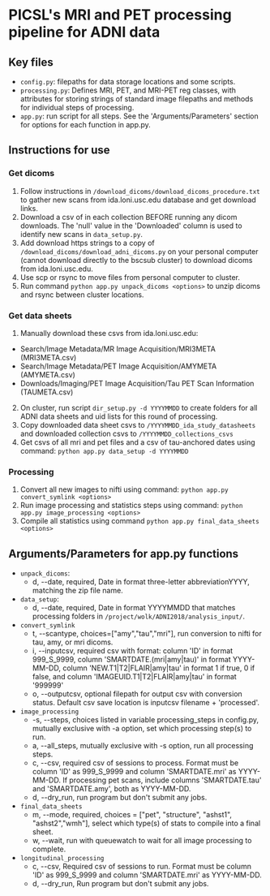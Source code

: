 # PICSL's MRI and PET processing pipeline for ADNI data

## Key files
- `config.py`: filepaths for data storage locations and some scripts. 
- `processing.py`: Defines MRI, PET, and MRI-PET reg classes, with attributes for storing strings of standard image filepaths and methods for individual steps of processing. 
- `app.py`: run script for all steps. See the 'Arguments/Parameters' section for options for each function in app.py.

## Instructions for use
### Get dicoms
1. Follow instructions in `/download_dicoms/download_dicoms_procedure.txt` to gather new scans from ida.loni.usc.edu database and get download links.
2. Download a csv of in each collection BEFORE running any dicom downloads. The 'null' value in the 'Downloaded' column is used to identify new scans in `data_setup.py`. 
3. Add download https strings to a copy of `/download_dicoms/download_adni_dicoms.py` on your personal computer (cannot download directly to the bscsub cluster) to download dicoms from ida.loni.usc.edu. 
4. Use scp or rsync to move files from personal computer to cluster.
5. Run command `python app.py unpack_dicoms <options>` to unzip dicoms and rsync between cluster locations.

### Get data sheets
1. Manually download these csvs from ida.loni.usc.edu:
- Search/Image Metadata/MR Image Acquisition/MRI3META (MRI3META.csv)
- Search/Image Metadata/PET Image Acquisition/AMYMETA (AMYMETA.csv)
- Downloads/Imaging/PET Image Acquisition/Tau PET Scan Information (TAUMETA.csv)
2. On cluster, run script `dir_setup.py -d YYYYMMDD` to create folders for all ADNI data sheets and uid lists for this round of processing.  
3. Copy downloaded data sheet csvs to `/YYYYMMDD_ida_study_datasheets` and downloaded collection csvs to `/YYYYMMDD_collections_csvs`
4. Get csvs of all mri and pet files and a csv of tau-anchored dates using command: `python app.py data_setup -d YYYYMMDD`

### Processing
1. Convert all new images to nifti using command: `python app.py convert_symlink <options>`
2. Run image processing and statistics steps using command: `python app.py image_processing <options>`
3. Compile all statistics using command `python app.py final_data_sheets <options>`

## Arguments/Parameters for app.py functions
- `unpack_dicoms`: 
  - d, --date, required, Date in format three-letter abbreviationYYYY, matching the zip file name.
- `data_setup`:
  - d, --date, required, Date in format YYYYMMDD that matches processing folders in `/project/wolk/ADNI2018/analysis_input/`.
- `convert_symlink`
  - t, --scantype, choices=["amy","tau","mri"], run conversion to nifti for tau, amy, or mri dicoms.
  - i, --inputcsv, required csv with format: column 'ID' in format 999_S_9999, column 'SMARTDATE.(mri|amy|tau)' in format YYYY-MM-DD, column 'NEW.T1|T2|FLAIR|amy|tau' in format 1 if true, 0 if false, and column 'IMAGEUID.T1|T2|FLAIR|amy|tau' in format '999999'
  - o, --outputcsv, optional filepath for output csv with conversion status. Default csv save location is inputcsv filename + 
  'processed'.
- `image_processing`
  - -s, --steps, choices listed in variable processing_steps in config.py, mutually exclusive with -a option, set which processing step(s) to run.
  - a, --all_steps, mutually exclusive with -s option, run all processing steps.
  - c, --csv, required csv of sessions to process. Format must be column 'ID' as 999_S_9999 and column 'SMARTDATE.mri' as YYYY-MM-DD. If processing pet scans, include columns 'SMARTDATE.tau' and 'SMARTDATE.amy', both as YYYY-MM-DD.
  - d, --dry_run, run program but don't submit any jobs.
- `final_data_sheets`
  - m, --mode, required, choices = ["pet", "structure", "ashst1", "ashst2","wmh"], select which type(s) of stats to compile into a final sheet.
  - w, --wait, run with queuewatch to wait for all image processing to complete.
- `longitudinal_processing`
  - c, --csv, Required csv of sessions to run. Format must be column 'ID' as 999_S_9999 and column 'SMARTDATE.mri' as YYYY-MM-DD.
  - d, --dry_run, Run program but don't submit any jobs.